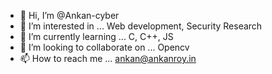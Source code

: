 - 👋 Hi, I’m @Ankan-cyber
- 👀 I’m interested in ... Web development, Security Research
- 🌱 I’m currently learning ... C, C++, JS
- 💞️ I’m looking to collaborate on ... Opencv
- 📫 How to reach me ... ankan@ankanroy.in

<!---
Ankan-cyber/Ankan-cyber is a ✨ special ✨ repository because its `README.md` (this file) appears on your GitHub profile.
You can click the Preview link to take a look at your changes.
--->
